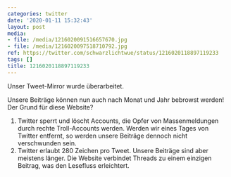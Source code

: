 ```yaml
---
categories: twitter
date: '2020-01-11 15:32:43'
layout: post
media:
- file: /media/1216020091516657670.jpg
- file: /media/1216020097518710792.jpg
ref: https://twitter.com/schwarzlichtwue/status/1216020118897119233
tags: []
title: 1216020118897119233
---
```

Unser Tweet-Mirror  wurde überarbeitet.



Unsere Beiträge können nun auch nach Monat und Jahr bebrowst werden!  
Der Grund für diese Website?



1. Twitter sperrt und löscht Accounts, die Opfer von Massenmeldungen durch rechte Troll-Accounts werden. Werden wir eines Tages von Twitter entfernt, so werden unsere Beiträge dennoch nicht verschwunden sein. 
2. Twitter erlaubt 280 Zeichen pro Tweet. Unsere Beiträge sind aber meistens länger. Die Website verbindet Threads zu einem einzigen Beitrag, was den Lesefluss erleichtert. 